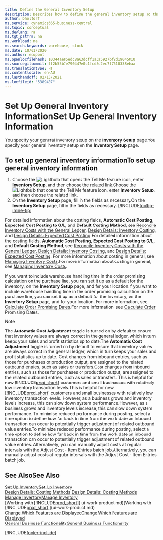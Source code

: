 ```yaml
---
title: Define the General Inventory Setup
description: Describes how to define the general inventory setup so that you can manage your warehouse and stock.
author: bholtorf
ms.service: dynamics365-business-central
ms.topic: conceptual
ms.devlang: na
ms.tgt_pltfrm: na
ms.workload: na
ms.search.keywords: warehouse, stock
ms.date: 10/01/2020
ms.author: edupont
ms.openlocfilehash: 10344ae85edc8a63dcff1a5a5927bf2d19045810
ms.sourcegitcommit: ff2b55b7e790447e0c1fcd5c2ec7f7610338ebaa
ms.translationtype: HT
ms.contentlocale: en-AU
ms.lasthandoff: 02/15/2021
ms.locfileid: "5389407"
---
```

# <a name="set-up-general-inventory-information"></a><span data-ttu-id="f1459-103">Set Up General Inventory Information</span><span class="sxs-lookup"><span data-stu-id="f1459-103">Set Up General Inventory Information</span></span>

<span data-ttu-id="f1459-104">You specify your general inventory setup on the **Inventory Setup** page.</span><span class="sxs-lookup"><span data-stu-id="f1459-104">You specify your general inventory setup on the **Inventory Setup** page.</span></span>

## <a name="to-set-up-general-inventory-information"></a><span data-ttu-id="f1459-105">To set up general inventory information</span><span class="sxs-lookup"><span data-stu-id="f1459-105">To set up general inventory information</span></span>

1. <span data-ttu-id="f1459-106">Choose the ![Lightbulb that opens the Tell Me feature](media/ui-search/search_small.png "Tell me what you want to do") icon, enter **Inventory Setup**, and then choose the related link.</span><span class="sxs-lookup"><span data-stu-id="f1459-106">Choose the ![Lightbulb that opens the Tell Me feature](media/ui-search/search_small.png "Tell me what you want to do") icon, enter **Inventory Setup**, and then choose the related link.</span></span>
2. <span data-ttu-id="f1459-107">On the **Inventory Setup** page, fill in the fields as necessary.</span><span class="sxs-lookup"><span data-stu-id="f1459-107">On the **Inventory Setup** page, fill in the fields as necessary.</span></span> [!INCLUDE[tooltip-inline-tip](includes/tooltip-inline-tip_md.md)]

<span data-ttu-id="f1459-108">For detailed information about the costing fields, **Automatic Cost Posting**, **Expected Cost Posting to G/L**, and **Default Costing Method**, see [Reconcile Inventory Costs with the General Ledger](finance-how-to-post-inventory-costs-to-the-general-ledger.md), [Design Details: Inventory Costing](design-details-inventory-costing.md), and [Design Details: Expected Cost Posting](design-details-expected-cost-posting.md).</span><span class="sxs-lookup"><span data-stu-id="f1459-108">For detailed information about the costing fields, **Automatic Cost Posting**, **Expected Cost Posting to G/L**, and **Default Costing Method**, see [Reconcile Inventory Costs with the General Ledger](finance-how-to-post-inventory-costs-to-the-general-ledger.md), [Design Details: Inventory Costing](design-details-inventory-costing.md), and [Design Details: Expected Cost Posting](design-details-expected-cost-posting.md).</span></span> <span data-ttu-id="f1459-109">For more information about costing in general, see [Managing Inventory Costs](finance-manage-inventory-costs.md).</span><span class="sxs-lookup"><span data-stu-id="f1459-109">For more information about costing in general, see [Managing Inventory Costs](finance-manage-inventory-costs.md).</span></span>  

<span data-ttu-id="f1459-110">If you want to include warehouse handling time in the order promising calculation on the purchase line, you can set it up as a default for the inventory, on the **Inventory Setup** page, and for your location.</span><span class="sxs-lookup"><span data-stu-id="f1459-110">If you want to include warehouse handling time in the order promising calculation on the purchase line, you can set it up as a default for the inventory, on the **Inventory Setup** page, and for your location.</span></span> <span data-ttu-id="f1459-111">For more information, see [Calculate Order Promising Dates](sales-how-to-calculate-order-promising-dates.md).</span><span class="sxs-lookup"><span data-stu-id="f1459-111">For more information, see [Calculate Order Promising Dates](sales-how-to-calculate-order-promising-dates.md).</span></span>  

> [!NOTE]
> <span data-ttu-id="f1459-112">The **Automatic Cost Adjustment** toggle is turned on by default to ensure that inventory values are always correct in the general ledger, which in turn keeps your sales and profit statistics up to date.</span><span class="sxs-lookup"><span data-stu-id="f1459-112">The **Automatic Cost Adjustment** toggle is turned on by default to ensure that inventory values are always correct in the general ledger, which in turn keeps your sales and profit statistics up to date.</span></span> <span data-ttu-id="f1459-113">Cost changes from inbound entries, such as those for purchases or production output, are assigned to the related outbound entries, such as sales or transfers.</span><span class="sxs-lookup"><span data-stu-id="f1459-113">Cost changes from inbound entries, such as those for purchases or production output, are assigned to the related outbound entries, such as sales or transfers.</span></span> <span data-ttu-id="f1459-114">This is helpful for new [!INCLUDE[prod_short](includes/prod_short.md)] customers and small businesses with relatively low inventory transaction levels.</span><span class="sxs-lookup"><span data-stu-id="f1459-114">This is helpful for new [!INCLUDE[prod_short](includes/prod_short.md)] customers and small businesses with relatively low inventory transaction levels.</span></span> <span data-ttu-id="f1459-115">However, as a business grows and inventory levels increase, this can slow down system performance.</span><span class="sxs-lookup"><span data-stu-id="f1459-115">However, as a business grows and inventory levels increase, this can slow down system performance.</span></span> <span data-ttu-id="f1459-116">To minimise reduced performance during posting, select a time option to define how far back in time from the work date an inbound transaction can occur to potentially trigger adjustment of related outbound value entries.</span><span class="sxs-lookup"><span data-stu-id="f1459-116">To minimize reduced performance during posting, select a time option to define how far back in time from the work date an inbound transaction can occur to potentially trigger adjustment of related outbound value entries.</span></span> <span data-ttu-id="f1459-117">Alternatively, you can manually adjust costs at regular intervals with the Adjust Cost - Item Entries batch job.</span><span class="sxs-lookup"><span data-stu-id="f1459-117">Alternatively, you can manually adjust costs at regular intervals with the Adjust Cost - Item Entries batch job.</span></span>

## <a name="see-also"></a><span data-ttu-id="f1459-118">See Also</span><span class="sxs-lookup"><span data-stu-id="f1459-118">See Also</span></span>
[<span data-ttu-id="f1459-119">Set Up Inventory</span><span class="sxs-lookup"><span data-stu-id="f1459-119">Set Up Inventory</span></span>](inventory-setup-inventory.md)  
<span data-ttu-id="f1459-120">[Design Details: Costing Methods](design-details-costing-methods.md)  </span><span class="sxs-lookup"><span data-stu-id="f1459-120">[Design Details: Costing Methods](design-details-costing-methods.md)  </span></span>  
[<span data-ttu-id="f1459-121">Manage Inventory</span><span class="sxs-lookup"><span data-stu-id="f1459-121">Manage Inventory</span></span>](inventory-manage-inventory.md)  
<span data-ttu-id="f1459-122">[Working with [!INCLUDE[prod_short](includes/prod_short.md)]](ui-work-product.md)</span><span class="sxs-lookup"><span data-stu-id="f1459-122">[Working with [!INCLUDE[prod_short](includes/prod_short.md)]](ui-work-product.md)</span></span>  
[<span data-ttu-id="f1459-123">Change Which Features are Displayed</span><span class="sxs-lookup"><span data-stu-id="f1459-123">Change Which Features are Displayed</span></span>](ui-experiences.md)  
[<span data-ttu-id="f1459-124">General Business Functionality</span><span class="sxs-lookup"><span data-stu-id="f1459-124">General Business Functionality</span></span>](ui-across-business-areas.md)


[!INCLUDE[footer-include](includes/footer-banner.md)]